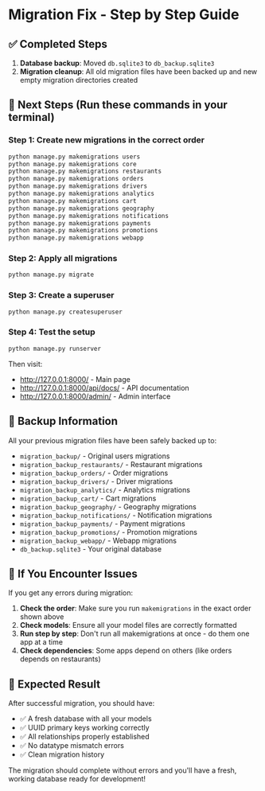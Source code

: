 # Migration Fix - Step by Step Guide

## ✅ Completed Steps

1. **Database backup**: Moved `db.sqlite3` to `db_backup.sqlite3`
2. **Migration cleanup**: All old migration files have been backed up and new empty migration directories created

## 🚀 Next Steps (Run these commands in your terminal)

### Step 1: Create new migrations in the correct order

```bash
python manage.py makemigrations users
python manage.py makemigrations core
python manage.py makemigrations restaurants
python manage.py makemigrations orders
python manage.py makemigrations drivers
python manage.py makemigrations analytics
python manage.py makemigrations cart
python manage.py makemigrations geography
python manage.py makemigrations notifications
python manage.py makemigrations payments
python manage.py makemigrations promotions
python manage.py makemigrations webapp
```

### Step 2: Apply all migrations

```bash
python manage.py migrate
```

### Step 3: Create a superuser

```bash
python manage.py createsuperuser
```

### Step 4: Test the setup

```bash
python manage.py runserver
```

Then visit:
- http://127.0.0.1:8000/ - Main page
- http://127.0.0.1:8000/api/docs/ - API documentation
- http://127.0.0.1:8000/admin/ - Admin interface

## 📁 Backup Information

All your previous migration files have been safely backed up to:
- `migration_backup/` - Original users migrations
- `migration_backup_restaurants/` - Restaurant migrations
- `migration_backup_orders/` - Order migrations
- `migration_backup_drivers/` - Driver migrations
- `migration_backup_analytics/` - Analytics migrations
- `migration_backup_cart/` - Cart migrations
- `migration_backup_geography/` - Geography migrations
- `migration_backup_notifications/` - Notification migrations
- `migration_backup_payments/` - Payment migrations
- `migration_backup_promotions/` - Promotion migrations
- `migration_backup_webapp/` - Webapp migrations
- `db_backup.sqlite3` - Your original database

## 🔧 If You Encounter Issues

If you get any errors during migration:

1. **Check the order**: Make sure you run `makemigrations` in the exact order shown above
2. **Check models**: Ensure all your model files are correctly formatted
3. **Run step by step**: Don't run all makemigrations at once - do them one app at a time
4. **Check dependencies**: Some apps depend on others (like orders depends on restaurants)

## 🎯 Expected Result

After successful migration, you should have:
- ✅ A fresh database with all your models
- ✅ UUID primary keys working correctly
- ✅ All relationships properly established
- ✅ No datatype mismatch errors
- ✅ Clean migration history

The migration should complete without errors and you'll have a fresh, working database ready for development!
